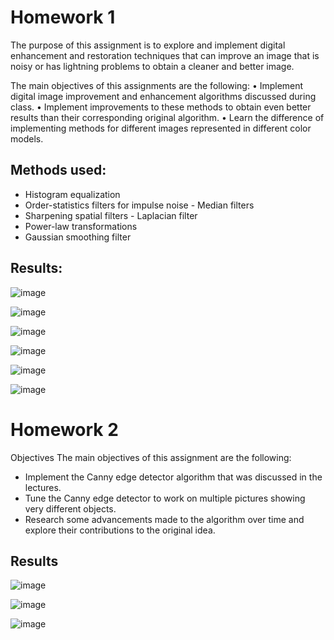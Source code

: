 # Homework 1

The purpose of this assignment is to explore and implement digital enhancement and restoration techniques that can improve an image that is noisy or has lightning problems to obtain a cleaner and better image.

The main objectives of this assignments are the following:
• Implement digital image improvement and enhancement algorithms discussed during class.
• Implement improvements to these methods to obtain even better results than their corresponding original algorithm.
• Learn the difference of implementing methods for different images represented in different color models. 

## Methods used:
- Histogram equalization
- Order-statistics filters for impulse noise - Median filters
- Sharpening spatial filters - Laplacian filter
- Power-law transformations
- Gaussian smoothing filter

## Results:
![image](https://github.com/marcodavidg/ImageProcessingFall2021/assets/11068920/91ee404e-32f4-42ea-a749-62e96bc945c7)

![image](https://github.com/marcodavidg/ImageProcessingFall2021/assets/11068920/50443eb6-dc41-469c-8c5d-f038aefbc80c)

![image](https://github.com/marcodavidg/ImageProcessingFall2021/assets/11068920/7a33523e-5208-41be-921c-ed945e619f02)

![image](https://github.com/marcodavidg/ImageProcessingFall2021/assets/11068920/9c07944d-6fc0-47b2-a9d1-e7aa1c54a39a)

![image](https://github.com/marcodavidg/ImageProcessingFall2021/assets/11068920/bb983040-7648-4091-aff2-4be45f33ee1e)

![image](https://github.com/marcodavidg/ImageProcessingFall2021/assets/11068920/9116b82e-4978-4375-a171-175092b15ae9)

# Homework 2

Objectives
The main objectives of this assignment are the following:
- Implement the Canny edge detector algorithm that was discussed in the lectures.
- Tune the Canny edge detector to work on multiple pictures showing very different objects.
- Research some advancements made to the algorithm over time and explore their contributions to the original idea.

## Results

![image](https://github.com/marcodavidg/ImageProcessingFall2021/assets/11068920/93fc9550-b4cc-4581-87e8-89c44ce090d7)

![image](https://github.com/marcodavidg/ImageProcessingFall2021/assets/11068920/f2ef4f05-be70-499a-bba6-7e2dd5f5670a)

![image](https://github.com/marcodavidg/ImageProcessingFall2021/assets/11068920/4df96aa9-aca3-413b-be8a-c8b1415a0e61)


